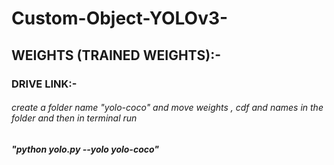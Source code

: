# Custom-Object-YOLOv3-

## WEIGHTS (TRAINED WEIGHTS):-

### DRIVE LINK:-
   
   
   ###### create a folder name "yolo-coco" and move weights , cdf and names in the folder and then in terminal run 
   
   #####  "python yolo.py  --yolo yolo-coco"
